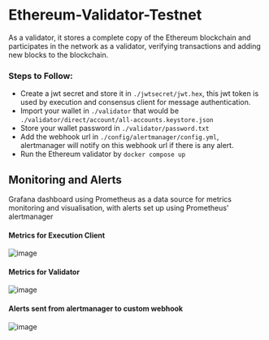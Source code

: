 # Ethereum-Validator-Testnet

As a validator, it stores a complete copy of the Ethereum blockchain and participates in the network as a validator, verifying transactions and adding new blocks to the blockchain.

### Steps to Follow:
* Create a jwt secret and store it in `./jwtsecret/jwt.hex`, this jwt token is used by execution and consensus client for message authentication.
* Import your wallet in `./validator` that would be `./validator/direct/account/all-accounts.keystore.json`
* Store your wallet password in `./validator/password.txt`
* Add the webhook url in `./config/alertmanager/config.yml`, alertmanager will notify on this webhook url if there is any alert.  
* Run the Ethereum validator by `docker compose up`


## Monitoring and Alerts

Grafana dashboard using Prometheus as a data source for metrics monitoring and visualisation, with alerts set up using Prometheus' alertmanager

#### Metrics for Execution Client


![image](https://github.com/HuzShakir/Ethereum-Validator-Testnet/assets/63386941/16e88548-dc29-4579-ae1b-44a9341d8086)

#### Metrics for Validator 

![image](https://github.com/HuzShakir/Ethereum-Validator-Testnet/assets/63386941/0adb9600-5932-4fd3-9468-d215a0998cc1)

#### Alerts sent from alertmanager to custom webhook

![image](https://github.com/HuzShakir/Ethereum-Validator-Testnet/assets/63386941/f25ab699-c639-47b6-9d47-91a9da91b4d2)
